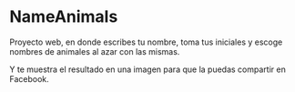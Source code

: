 # NameAnimals

Proyecto web, en donde escribes tu nombre, toma tus iniciales y escoge nombres de animales al azar con las mismas.

Y te muestra el resultado en una imagen para que la puedas compartir en Facebook.
